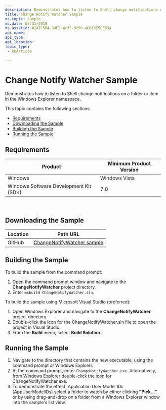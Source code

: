 ```yaml
---
description: Demonstrates how to listen to Shell change notifications on a folder or item in the Windows Explorer namespace.
title: Change Notify Watcher Sample
ms.topic: sample
ms.date: 05/31/2018
ms.assetid: 02A7C5B4-94F2-4c35-9290-4C816E5CF63A
api_name: 
api_type: 
api_location: 
topic_type: 
 - kbArticle

---
```


# Change Notify Watcher Sample

Demonstrates how to listen to Shell change notifications on a folder or item in the Windows Explorer namespace.

This topic contains the following sections.

-   [Requirements](#requirements)
-   [Downloading the Sample](#downloading-the-sample)
-   [Building the Sample](#building-the-sample)
-   [Running the Sample](#running-the-sample)

## Requirements



| Product                                | Minimum Product Version |
|----------------------------------------|-------------------------|
| Windows                                | Windows Vista           |
| Windows Software Development Kit (SDK) | 7.0                     |



 

## Downloading the Sample

| Location      | Path URL                                                                                             |
|---------------|------------------------------------------------------------------------------------------------------|
| GitHub  | [ChangeNotifyWatcher sample](https://github.com/microsoft/Windows-classic-samples/tree/master/Samples/Win7Samples/winui/shell/appplatform/ChangeNotifyWatcher) |

## Building the Sample

To build the sample from the command prompt:

1.  Open the command prompt window and navigate to the **ChangeNotifyWatcher** project directory.
2.  Enter `msbuild ChangeNotifyWatcher.sln`.

To build the sample using Microsoft Visual Studio (preferred):

1.  Open Windows Explorer and navigate to the **ChangeNotifyWatcher** project directory.
2.  Double-click the icon for the ChangeNotifyWatcher.sln file to open the project in Visual Studio.
3.  From the **Build** menu, select **Build Solution**.

## Running the Sample

1.  Navigate to the directory that contains the new executable, using the command prompt or Windows Explorer.
2.  At the command prompt, enter `ChangeNotifyWatcher.exe`. Alternatively, from Windows Explorer double-click the icon for ChangeNotifyWatcher.exe.
3.  To demonstrate the effect, Application User Model IDs (AppUserModelIDs) select a folder to watch by either clicking **"Pick..."** or by using drag-and-drop on a folder from a Windows Explorer window into the sample's list view.

 

 



